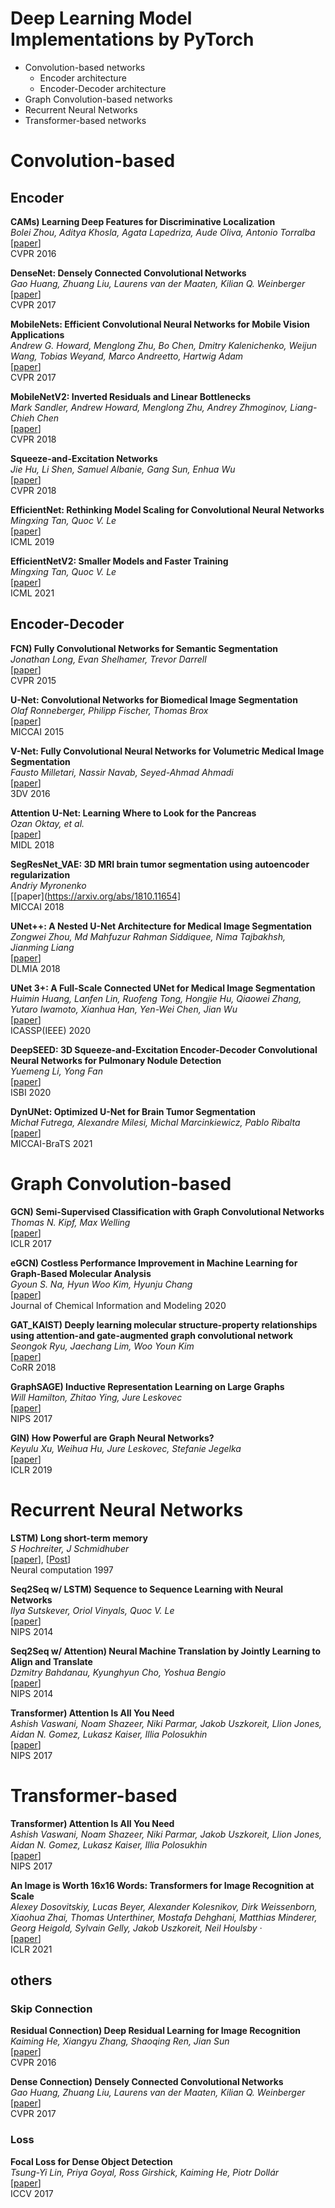 # Deep Learning Model Implementations by PyTorch
* Convolution-based networks
    * Encoder architecture
    * Encoder-Decoder architecture
* Graph Convolution-based networks
* Recurrent Neural Networks
* Transformer-based networks



# Convolution-based
## Encoder
**CAMs) Learning Deep Features for Discriminative Localization**   
*Bolei Zhou, Aditya Khosla, Agata Lapedriza, Aude Oliva, Antonio Torralba*   
[[paper](https://arxiv.org/abs/1512.04150)]    
CVPR 2016  

**DenseNet: Densely Connected Convolutional Networks**   
*Gao Huang, Zhuang Liu, Laurens van der Maaten, Kilian Q. Weinberger*  
[[paper](https://arxiv.org/abs/1608.06993)]    
CVPR 2017   

**MobileNets: Efficient Convolutional Neural Networks for Mobile Vision Applications**    
*Andrew G. Howard, Menglong Zhu, Bo Chen, Dmitry Kalenichenko, Weijun Wang, Tobias Weyand, Marco Andreetto, Hartwig Adam*   
[[paper](https://arxiv.org/abs/1704.04861)]   
CVPR 2017   

**MobileNetV2: Inverted Residuals and Linear Bottlenecks**    
*Mark Sandler, Andrew Howard, Menglong Zhu, Andrey Zhmoginov, Liang-Chieh Chen*   
[[paper](https://arxiv.org/abs/1709.01507)]   
CVPR 2018   

**Squeeze-and-Excitation Networks**    
*Jie Hu, Li Shen, Samuel Albanie, Gang Sun, Enhua Wu*   
[[paper](https://arxiv.org/abs/1801.04381)]   
CVPR 2018   

**EfficientNet: Rethinking Model Scaling for Convolutional Neural Networks**    
*Mingxing Tan, Quoc V. Le*   
[[paper](https://arxiv.org/abs/1905.11946)]   
ICML 2019   

**EfficientNetV2: Smaller Models and Faster Training**    
*Mingxing Tan, Quoc V. Le*   
[[paper](https://arxiv.org/abs/2104.00298)]   
ICML 2021   


## Encoder-Decoder
**FCN) Fully Convolutional Networks for Semantic Segmentation**   
*Jonathan Long, Evan Shelhamer, Trevor Darrell*   
[[paper](https://arxiv.org/abs/1411.4038)]    
CVPR 2015  

**U-Net: Convolutional Networks for Biomedical Image Segmentation**   
*Olaf Ronneberger, Philipp Fischer, Thomas Brox*   
[[paper](https://arxiv.org/abs/1505.04597)]    
MICCAI 2015 

**V-Net: Fully Convolutional Neural Networks for Volumetric Medical Image Segmentation**    
*Fausto Milletari, Nassir Navab, Seyed-Ahmad Ahmadi*   
[[paper](https://arxiv.org/abs/1606.04797)]   
3DV 2016   

**Attention U-Net: Learning Where to Look for the Pancreas**    
*Ozan Oktay, et al.*   
[[paper](https://arxiv.org/abs/1804.03999)]   
MIDL 2018   

**SegResNet_VAE: 3D MRI brain tumor segmentation using autoencoder regularization**    
*Andriy Myronenko*   
[[paper](https://arxiv.org/abs/1810.11654]   
MICCAI 2018   


**UNet++: A Nested U-Net Architecture for Medical Image Segmentation**    
*Zongwei Zhou, Md Mahfuzur Rahman Siddiquee, Nima Tajbakhsh, Jianming Liang*   
[[paper](https://arxiv.org/abs/1807.10165)]   
DLMIA 2018   

**UNet 3+: A Full-Scale Connected UNet for Medical Image Segmentation**    
*Huimin Huang, Lanfen Lin, Ruofeng Tong, Hongjie Hu, Qiaowei Zhang, Yutaro Iwamoto, Xianhua Han, Yen-Wei Chen, Jian Wu*   
[[paper](https://arxiv.org/abs/2004.08790)]   
ICASSP(IEEE) 2020   

**DeepSEED: 3D Squeeze-and-Excitation Encoder-Decoder Convolutional Neural Networks for Pulmonary Nodule Detection**    
*Yuemeng Li, Yong Fan*   
[[paper](https://arxiv.org/abs/1904.03501)]   
ISBI 2020   

**DynUNet: Optimized U-Net for Brain Tumor Segmentation**    
*Michał Futrega, Alexandre Milesi, Michal Marcinkiewicz, Pablo Ribalta*   
[[paper](https://arxiv.org/abs/2110.03352)]   
MICCAI-BraTS 2021   


# Graph Convolution-based
**GCN) Semi-Supervised Classification with Graph Convolutional Networks**   
*Thomas N. Kipf, Max Welling*  
[[paper](https://arxiv.org/abs/1609.02907)]   
ICLR 2017   

 
**eGCN) Costless Performance Improvement in Machine Learning for Graph-Based Molecular Analysis**   
*Gyoun S. Na, Hyun Woo Kim, Hyunju Chang*  
[[paper](https://pubs.acs.org/doi/full/10.1021/acs.jcim.9b00816)]   
Journal of Chemical Information and Modeling 2020   


**GAT_KAIST) Deeply learning molecular structure-property relationships using attention-and gate-augmented graph convolutional network**   
*Seongok Ryu, Jaechang Lim, Woo Youn Kim*  
[[paper](https://arxiv.org/abs/1805.10988)]   
CoRR 2018   


**GraphSAGE) Inductive Representation Learning on Large Graphs**   
*Will Hamilton, Zhitao Ying, Jure Leskovec*  
[[paper](https://arxiv.org/abs/1706.02216)]   
NIPS 2017   


**GIN) How Powerful are Graph Neural Networks?**   
*Keyulu Xu, Weihua Hu, Jure Leskovec, Stefanie Jegelka*  
[[paper](https://arxiv.org/abs/1810.00826)]   
ICLR 2019   

# Recurrent Neural Networks  
**LSTM) Long short-term memory**   
*S Hochreiter, J Schmidhuber*  
[[paper](https://pubmed.ncbi.nlm.nih.gov/9377276/)], [[Post](https://pubmed.ncbi.nlm.nih.gov/9377276/)]    
Neural computation 1997   


**Seq2Seq w/ LSTM) Sequence to Sequence Learning with Neural Networks**   
*Ilya Sutskever, Oriol Vinyals, Quoc V. Le*  
[[paper](https://arxiv.org/abs/1409.3215)]    
NIPS 2014   

**Seq2Seq w/ Attention) Neural Machine Translation by Jointly Learning to Align and Translate**   
*Dzmitry Bahdanau, Kyunghyun Cho, Yoshua Bengio*  
[[paper](https://arxiv.org/abs/1409.0473)]    
NIPS 2014   

**Transformer) Attention Is All You Need**   
*Ashish Vaswani, Noam Shazeer, Niki Parmar, Jakob Uszkoreit, Llion Jones, Aidan N. Gomez, Lukasz Kaiser, Illia Polosukhin*  
[[paper](https://arxiv.org/abs/1706.03762)]    
NIPS 2017   

# Transformer-based
**Transformer) Attention Is All You Need**   
*Ashish Vaswani, Noam Shazeer, Niki Parmar, Jakob Uszkoreit, Llion Jones, Aidan N. Gomez, Lukasz Kaiser, Illia Polosukhin*  
[[paper](https://arxiv.org/abs/1706.03762)]    
NIPS 2017   

**An Image is Worth 16x16 Words: Transformers for Image Recognition at Scale**   
*Alexey Dosovitskiy, Lucas Beyer, Alexander Kolesnikov, Dirk Weissenborn, Xiaohua Zhai, Thomas Unterthiner, Mostafa Dehghani, Matthias Minderer, Georg Heigold, Sylvain Gelly, Jakob Uszkoreit, Neil Houlsby ·*  
[[paper](https://arxiv.org/abs/2010.11929)]    
ICLR 2021    

## others
### Skip Connection
**Residual Connection) Deep Residual Learning for Image Recognition**   
*Kaiming He, Xiangyu Zhang, Shaoqing Ren, Jian Sun*  
[[paper](https://arxiv.org/abs/1512.03385)]    
CVPR 2016   

**Dense Connection) Densely Connected Convolutional Networks**   
*Gao Huang, Zhuang Liu, Laurens van der Maaten, Kilian Q. Weinberger*  
[[paper](https://arxiv.org/abs/1608.06993)]    
CVPR 2017   

### Loss
**Focal Loss for Dense Object Detection**   
*Tsung-Yi Lin, Priya Goyal, Ross Girshick, Kaiming He, Piotr Dollár*  
[[paper](https://arxiv.org/abs/1708.02002)]    
ICCV 2017   
